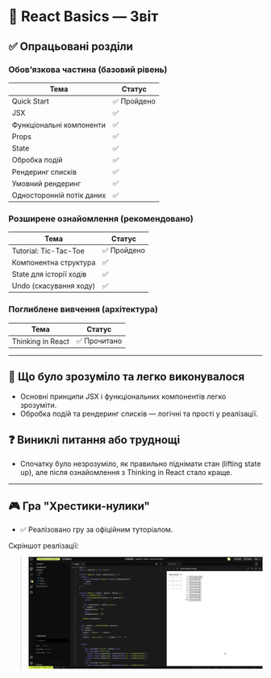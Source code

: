 # 📘 React Basics — Звіт

## ✅ Опрацьовані розділи

### Обов’язкова частина (базовий рівень)

| Тема                               | Статус     |
|------------------------------------|------------|
| Quick Start                        | ✅ Пройдено |
| JSX                                | ✅          |
| Функціональні компоненти           | ✅          |
| Props                              | ✅          |
| State                              | ✅          |
| Обробка подій                      | ✅          |
| Рендеринг списків                  | ✅          |
| Умовний рендеринг                  | ✅          |
| Односторонній потік даних         | ✅          |

### Розширене ознайомлення (рекомендовано)

| Тема                                      | Статус     |
|-------------------------------------------|------------|
| Tutorial: Tic-Tac-Toe                     | ✅ Пройдено |
| Компонентна структура                     | ✅          |
| State для історії ходів                   | ✅          |
| Undo (скасування ходу)                    | ✅          |

### Поглиблене вивчення (архітектура)

| Тема                        | Статус     |
|-----------------------------|------------|
| Thinking in React           | ✅ Прочитано |

---

## 🧠 Що було зрозуміло та легко виконувалося

- Основні принципи JSX і функціональних компонентів легко зрозуміти.
- Обробка подій та рендеринг списків — логічні та прості у реалізації.

## ❓ Виниклі питання або труднощі

- Спочатку було незрозуміло, як правильно піднімати стан (lifting state up), але після ознайомлення з Thinking in React стало краще.

---

## 🎮 Гра "Хрестики-нулики"

- ✅ Реалізовано гру за офіційним туторіалом.

Скріншот реалізації:
> ![tic-tac-toe](https://github.com/volAndr1/lab-5/blob/8ffb58e95810266028ae596d87b282968df6b21b/chrome_m7YRBtQ1S0.png)
